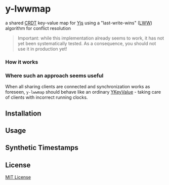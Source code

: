 # y-lwwmap #

a shared [CRDT](https://crdt.tech/) key-value map for [Yjs](https://github.com/yjs/yjs) using a "last-write-wins" ([LWW](https://crdt.tech/glossary)) algorithm for conflict resolution

> Important: while this implementation already seems to work, it has not yet been systematically tested. As a consequence, you should not use it in production yet!

### How it works ###

### Where such an approach seems useful ###

When all sharing clients are connected and synchronization works as foreseen, `y-lwwmap` should behave like an ordinary [YKeyValue](https://github.com/yjs/y-utility#ykeyvalue) - taking care of clients with incorrect running clocks.

## Installation ##

## Usage ##

## Synthetic Timestamps ##

## License ##

[MIT License](LICENSE.md)
